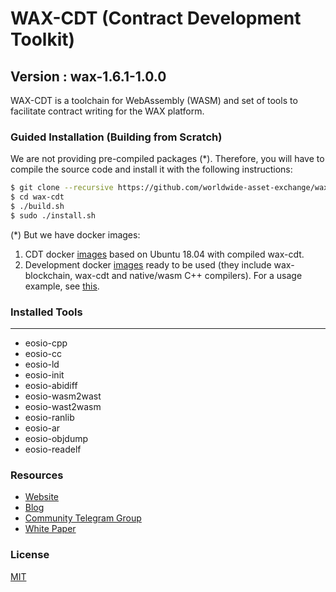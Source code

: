 # WAX-CDT (Contract Development Toolkit)
## Version : wax-1.6.1-1.0.0
WAX-CDT is a toolchain for WebAssembly (WASM) and set of tools to facilitate contract writing for the WAX platform.

### Guided Installation (Building from Scratch)
We are not providing pre-compiled packages (\*). Therefore, you will have to compile the source code and install it with the following instructions:

```sh
$ git clone --recursive https://github.com/worldwide-asset-exchange/wax-cdt.git
$ cd wax-cdt
$ ./build.sh
$ sudo ./install.sh
```

(\*) But we have docker images:
1. CDT docker [images](https://hub.docker.com/r/waxteam/cdt/tags) based on Ubuntu 18.04 with compiled wax-cdt.
2. Development docker [images](https://hub.docker.com/r/waxteam/dev/tags) ready to be used (they include wax-blockchain, wax-cdt and native/wasm C++ compilers). For a usage example, see [this](https://github.com/worldwide-asset-exchange/wax-blockchain/tree/develop/samples/hello-world).

### Installed Tools
---
* eosio-cpp
* eosio-cc
* eosio-ld
* eosio-init
* eosio-abidiff
* eosio-wasm2wast
* eosio-wast2wasm
* eosio-ranlib
* eosio-ar
* eosio-objdump
* eosio-readelf

### Resources
- [Website](https://wax.io)
- [Blog](https://wax.io/blog)
- [Community Telegram Group](https://t.me/wax_io)
- [White Paper](https://wax.io/uploads/WAX_White_Paper.pdf)

### License
[MIT](https://github.com/worldwide-asset-exchange/wax-blockchain/blob/master/LICENSE)

